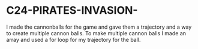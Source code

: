 # C24-PIRATES-INVASION-
I made the cannonballs for the game and gave them a trajectory and a way to create multiple cannon balls. To make multiple cannon balls I made an array and used a for loop for my trajectory for the ball.
